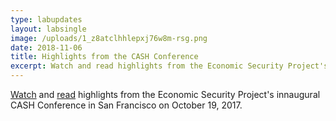```yaml
---
type: labupdates
layout: labsingle
image: /uploads/1_z8atclhhlepxj76w8m-rsg.png
date: 2018-11-06
title: Highlights from the CASH Conference
excerpt: Watch and read highlights from the Economic Security Project's innaugural CASH Conference in San Francisco on October 19, 2017 .
---
```

<a href="https://www.youtube.com/channel/UCyzHGJtJPjFKoFTVv2zuOsA/videos" target="_blank">Watch</a> and <a href="https://medium.com/economicsecproj/what-people-said-about-cashcon-ba8504972af7" target="_blank">read</a> highlights from the Economic Security Project's innaugural CASH Conference in San Francisco on October 19, 2017.